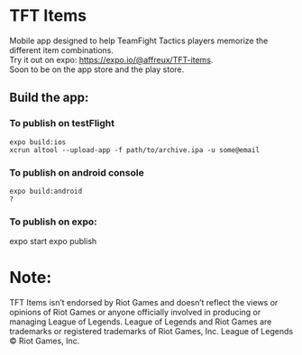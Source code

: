 # TFT Items
Mobile app designed to help TeamFight Tactics players memorize the different item combinations.  
Try it out on expo: https://expo.io/@affreux/TFT-items.  
Soon to be on the app store and the play store.  

## Build the app:
### To publish on testFlight

```
expo build:ios
xcrun altool --upload-app -f path/to/archive.ipa -u some@email
```

### To publish on android console

```
expo build:android
?  
```

### To publish on expo:

expo start
expo publish


# Note:
TFT Items isn’t endorsed by Riot Games and doesn’t reflect the views or opinions of Riot Games or anyone officially involved in producing or managing League of Legends. League of Legends and Riot Games are trademarks or registered trademarks of Riot Games, Inc. League of Legends © Riot Games, Inc.
